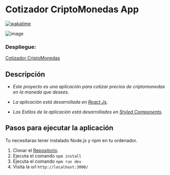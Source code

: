 # Cotizador CriptoMonedas App

[![wakatime](https://wakatime.com/badge/user/54d759a2-12d9-48b4-9e4e-88518abe7706/project/ea72d547-3431-4756-865a-75224b6da59e.svg)](https://wakatime.com/badge/user/54d759a2-12d9-48b4-9e4e-88518abe7706/project/ea72d547-3431-4756-865a-75224b6da59e)

![image](https://user-images.githubusercontent.com/90290626/171204908-7fee6d1d-64fa-4167-8a11-3c5927274e29.png)


### **Despliegue:**

[Cotizador CriptoMonedas](https://cotizador-criptos.vercel.app/)

## **Descripción**

- _Este proyecto es una aplicación para cotizar precios de criptomonedas en la moneda que desees._

- _La aplicación está desarrollada en [React Js](https://facebook.github.io/react/)_.

- _Los Estilos de la aplicación está desarrollados en [Styled Components](https://www.styled-components.com/)._

## **Pasos para ejecutar la aplicación**

Tu necesitaras tener instalado Node.js y npm en tu ordenador.

1. Clonar el [Repositorio](https://github.com/Dsp5502/cotizador-criptos).
2. Ejecuta el comando `npm install`
3. Ejecuta el comando `npm run dev`
4. Visita la url `http://localhost:3000/`
